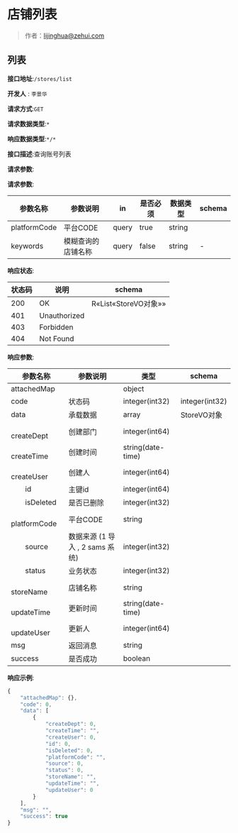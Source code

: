 # 店铺列表

> 作者：lijinghua@zehui.com

## 列表


**接口地址**:`/stores/list`

**开发人** : `李景华`

**请求方式**:`GET`


**请求数据类型**:`*`


**响应数据类型**:`*/*`


**接口描述**:查询账号列表


**请求参数**:


**请求参数**:


| 参数名称 | 参数说明 | in    | 是否必须 | 数据类型 | schema |
| -------- | -------- | ----- | -------- | -------- | ------ |
|platformCode|平台CODE|query|true|string||
|keywords|模糊查询的店铺名称|query|false|string|-|


**响应状态**:


| 状态码 | 说明 | schema |
| -------- | -------- | ----- | 
|200|OK|R«List«StoreVO对象»»|
|401|Unauthorized||
|403|Forbidden||
|404|Not Found||


**响应参数**:


| 参数名称 | 参数说明 | 类型 | schema |
| -------- | -------- | ----- |----- | 
|attachedMap||object||
|code|状态码|integer(int32)|integer(int32)|
|data|承载数据|array|StoreVO对象|
|&emsp;&emsp;createDept|创建部门|integer(int64)||
|&emsp;&emsp;createTime|创建时间|string(date-time)||
|&emsp;&emsp;createUser|创建人|integer(int64)||
|&emsp;&emsp;id|主键id|integer(int64)||
|&emsp;&emsp;isDeleted|是否已删除|integer(int32)||
|&emsp;&emsp;platformCode|平台CODE|string||
|&emsp;&emsp;source|数据来源 (1 导入 , 2 sams 系统)|integer(int32)||
|&emsp;&emsp;status|业务状态|integer(int32)||
|&emsp;&emsp;storeName|店铺名称|string||
|&emsp;&emsp;updateTime|更新时间|string(date-time)||
|&emsp;&emsp;updateUser|更新人|integer(int64)||
|msg|返回消息|string||
|success|是否成功|boolean||


**响应示例**:
```javascript
{
	"attachedMap": {},
	"code": 0,
	"data": [
		{
			"createDept": 0,
			"createTime": "",
			"createUser": 0,
			"id": 0,
			"isDeleted": 0,
			"platformCode": "",
			"source": 0,
			"status": 0,
			"storeName": "",
			"updateTime": "",
			"updateUser": 0
		}
	],
	"msg": "",
	"success": true
}
```